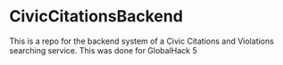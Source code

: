 # CivicCitationsBackend
This is a repo for the backend system of a Civic Citations and Violations searching service.  This was done for GlobalHack 5
